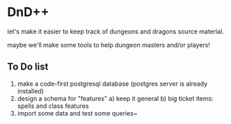 # DnD++

let's make it easier to keep track of dungeons and dragons source material.

maybe we'll make some tools to help dungeon masters and/or players!


## To Do list
1) make a code-first postgresql database (postgres server is already installed)
2) design a schema for "features"
  a) keep it general
  b) big ticket items: spells and class features
3) import some data and test some queries~
